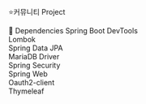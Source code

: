 ⭐️커뮤니티 Project


🔌 Dependencies
Spring Boot DevTools <br>
Lombok <br>
Spring Data JPA<br>
MariaDB Driver<br>
Spring Security<br>
Spring Web<br>
Oauth2-client<br>
Thymeleaf<br>
